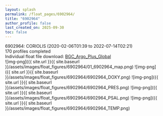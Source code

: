 ```yaml
---
layout: splash
permalink: /float_pages/6902964/
title: "6902964"
author_profile: false
last_created_on: 2025-09-30
toc: false
---
```

 
6902964: CORIOLIS (2020-02-06T01:39 to 2022-07-14T02:21)\
170 profiles completed\
Individual float file download: [BGC_Argo_Plus_Global](https://ftp.soest.hawaii.edu/bgc_argo_plus/Individual_Floats/outliers_removed/6902964_Sprof_processed.nc)\
![img-png]({{ site.url }}{{ site.baseurl }}/assets/images/float_figures/6902964/01_6902964_map.png)
![img-png]({{ site.url }}{{ site.baseurl }}/assets/images/float_figures/6902964/6902964_DOXY.png)
![img-png]({{ site.url }}{{ site.baseurl }}/assets/images/float_figures/6902964/6902964_PRES.png)
![img-png]({{ site.url }}{{ site.baseurl }}/assets/images/float_figures/6902964/6902964_PSAL.png)
![img-png]({{ site.url }}{{ site.baseurl }}/assets/images/float_figures/6902964/6902964_TEMP.png)
